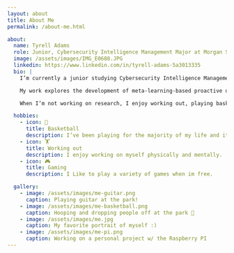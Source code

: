 ```yaml
---
layout: about
title: About Me
permalink: /about-me.html

about:
  name: Tyrell Adams
  role: Junior, Cybersecurity Intelligence Management Major at Morgan State University 
  image: /assets/images/IMG_E0688.JPG
  linkedin: https://www.linkedin.com/in/tyrell-adams-5a3013335
  bio: |
    I’m currently a junior studying Cybersecurity Intelligence Management at Morgan State University in Baltimore, Maryland. I expect to graduate in 2027.

    My work explores the development of meta-learning-based proactive defence systems in order to predict unforeseen adversarial attacks.

    When I’m not working on research, I enjoy working out, playing basketball, gaming during my free time, and I like to partake in community service.

  hobbies:
    - icon: 🏀
      title: Basketball
      description: I’ve been playing for the majority of my life and it's one of my main passions.
    - icon: 🏋️
      title: Working out
      description: I enjoy working on myself physically and mentally.
    - icon: 🎮
      title: Gaming
      description: I Like to play a variety of games when im free.

  gallery:
    - image: /assets/images/me-guitar.png
      caption: Playing guitar at the park!
    - image: /assets/images/me-basketball.png
      caption: Hooping and dropping people off at the park 🏀
    - image: /assets/images/me.jpg
      caption: My favorite portrait of myself :)
    - image: /assets/images/me-pi.png
      caption: Working on a personal project w/ the Raspberry PI
---
```

